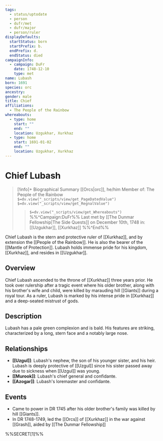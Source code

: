 ```yaml
---
tags:
  - status/uptodate
  - person
  - dufr/met
  - dufr/major
  - person/ruler
displayDefaults:
  startStatus: born
  startPrefix: b.
  endPrefix: d.
  endStatus: died
campaignInfo:
  - campaign: DuFr
    date: 1748-12-10
    type: met
name: Lubash
born: 1691
species: orc
ancestry: 
gender: male
title: Chief
affiliations:
  - The People of the Rainbow
whereabouts:
  - type: home
    start: ""
    end: ""
    location: Uzgukhar, Xurkhaz
  - type: home
    start: 1691-01-02
    end: ""
    location: Uzgukhar, Xurkhaz
---
```

# Chief Lubash
>[!info]+ Biographical Summary
>[[Orcs|orc]], he/him
> Member of: The People of the Rainbow
>`$=dv.view("_scripts/view/get_PageDatedValue")`
>`$=dv.view("_scripts/view/get_RegnalValue")`
>> `$=dv.view("_scripts/view/get_Whereabouts")`
>>%%^Campaign:DuFr%% Last met by [[The Dunmar Fellowship|The Side Quests]] on December 10th, 1748 in: [[Uzgukhar]], [[Xurkhaz]] %%^End%%

Chief Lubash is the stern and protective ruler of [[Xurkhaz]], and by extension the [[People of the Rainbow]]. He is also the bearer of the [[Mantle of Protection]].  Lubash holds immense pride for his kingdom, [[Xurkhaz]], and resides in [[Uzgukhar]].
## Overview

Chief Lubash ascended to the throne of [[Xurkhaz]] three years prior. He took over rulership after a tragic event where his older brother, along with his brother's wife and child, were killed by marauding hill [[Giants]] during a royal tour. As a ruler, Lubash is marked by his intense pride in [[Xurkhaz]] and a deep-seated mistrust of gods.
## Description

Lubash has a pale green complexion and is bald. His features are striking, characterized by a long, stern face and a notably large nose.
## Relationships

- **[[Uzgul]]**: Lubash's nephew, the son of his younger sister, and his heir. Lubash is deeply protective of [[Uzgul]] since his sister passed away due to sickness when [[Uzgul]] was young.
- **[[Murook]]**: Lubash's chief general and confidante. 
- **[[Azogar]]**: Lubash's loremaster and confidante. 
## Events

- Came to power in DR 1745 after his older brother's family was killed by hill [[Giants]].
- In DR 1748-1749, led the [[Orcs]] of [[Xurkhaz]] in the war against [[Grash]], aided by [[The Dunmar Fellowship]]

%%SECRET[1]%%
